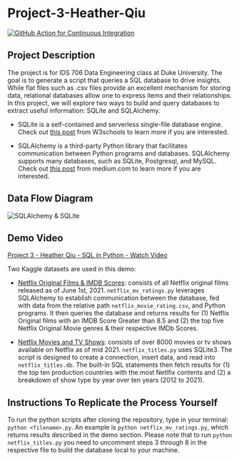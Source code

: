 # Project-3-Heather-Qiu
[![GitHub Action for Continuous Integration](https://github.com/nogibjj/hq-individual_project3/actions/workflows/main.yml/badge.svg)](https://github.com/nogibjj/hq-individual_project3/actions/workflows/main.yml)


## Project Description

The project is for IDS 706 Data Engineering class at Duke University. The goal is to generate a script that queries a SQL database to drive insights. While flat files such as .csv files provide an excellent mechanism for storing data, relational databases allow one to express items and their relationships. In this project, we will explore two ways to build and query databases to extract useful information: SQLite and SQLAlchemy.

* SQLite is a self-contained and serverless single-file database engine. Check out [this post](https://www.w3schools.blog/sqlite-tutorial) from W3schools to learn more if you are interested. 

* SQLAlchemy is a third-party Python library that facilitates communication between Python programs and databases. SQLAlchemy supports many databases, such as SQLite, Postgresql, and MySQL. Check out [this post](https://medium.com/geekculture/getting-started-with-sqlalchemy-d132d04c940) from medium.com to learn more if you are interested.  


## Data Flow Diagram
![SQLAlchemy & SQLite](https://user-images.githubusercontent.com/105904149/198904778-5ed348a0-1c3d-408d-bdd2-1662ef5e8f62.png)


## Demo Video
[Project 3 - Heather Qiu - SQL in Python - Watch Video]()

Two Kaggle datasets are used in this demo:

* [Netflix Original Films & IMDB Scores](https://www.kaggle.com/datasets/luiscorter/netflix-original-films-imdb-scores): consists of all Netflix original films released as of June 1st, 2021. `netflix_mv_ratings.py` leverages SQLAlchemy to establish communication between the database, fed with data from the relative path `netflix_movie_rating.csv`, and Python programs. It then queries the database and returns results for (1) Netflix Original films with an IMDB Score Greater than 8.5 and (2) the top five Netflix Original Movie genres & their respective IMDb Scores.

* [Netflix Movies and TV Shows](https://www.kaggle.com/datasets/shivamb/netflix-shows): consists of over 8000 movies or tv shows available on Netflix as of mid 2021. `netflix_titles.py` uses SQLite3. The script is designed to create a connection, insert data, and read into `netflix_titles.db`. The built-in SQL statements then fetch results for (1) the top ten production countries with the most Netlfix contents and (2) a breakdown of show type by year over ten years (2012 to 2021). 


## Instructions To Replicate the Process Yourself

To run the python scripts after cloning the repository, type in your terminal: `python <filename>.py`. An example is `python netflix_mv_ratings.py`, which returns results described in the demo section. Please note that to run `python netflix_titles.py` you need to uncomment steps 3 through 8 in the respective file to build the database local to your machine.
